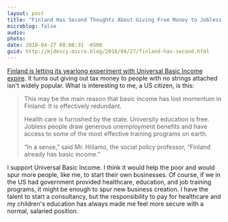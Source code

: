 ```yaml
---
layout: post
title: "Finland Has Second Thoughts About Giving Free Money to Jobless People"
microblog: false
audio: 
photo: 
date: 2018-04-27 08:08:31 -0500
guid: http://mjdescy.micro.blog/2018/04/27/finland-has-second.html
---
```

[Finland is letting its yearlong experiment with Universal Basic Income expire](https://nyti.ms/2HpHmQE). It turns out giving out tax money to people with no strings attached isn't widely popular. What is interesting to me, a US citizen, is this:

> This may be the main reason that basic income has lost momentum in Finland: It is effectively redundant.
> 
> Health care is furnished by the state. University education is free. Jobless people draw generous unemployment benefits and have access to some of the most effective training programs on earth.
> 
> “In a sense,” said Mr. Hiilamo, the social policy professor, “Finland already has basic income.”

I support Universal Basic Income. I think it would help the poor and would spur more people, like me, to start their own businesses. Of course, if we in the US had government provided healthcare, education, and job training programs, it might be enough to spur new business creation. I have the talent to start a consultancy, but the responsibility to pay for healthcare and my children's education has always made me feel more secure with a normal, salaried position.
